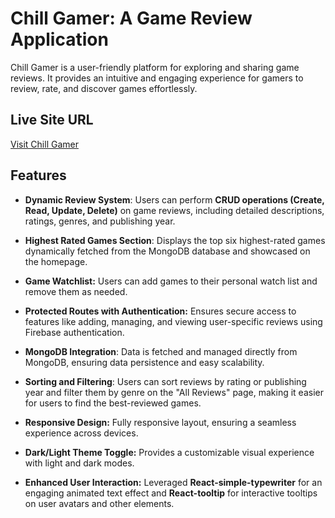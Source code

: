 # Chill Gamer: A Game Review Application

Chill Gamer is a user-friendly platform for exploring and sharing game reviews. It provides an intuitive and engaging experience for gamers to review, rate, and discover games effortlessly. 

## Live Site URL
[Visit Chill Gamer](#)

## Features
- **Dynamic Review System**: 
Users can perform **CRUD operations (Create, Read, Update, Delete)** on game reviews, including detailed descriptions, ratings, genres, and publishing year.

- **Highest Rated Games Section**: Displays the top six highest-rated games dynamically fetched from the MongoDB database and showcased on the homepage.

- **Game Watchlist:** Users can add games to their personal watch list and remove them as needed.
- **Protected Routes with Authentication:** Ensures secure access to features like adding, managing, and viewing user-specific reviews using Firebase authentication.

- **MongoDB Integration**: Data is fetched and managed directly from MongoDB, ensuring data persistence and easy scalability.
- **Sorting and Filtering**: Users can sort reviews by rating or publishing year and filter them by genre on the "All Reviews" page, making it easier for users to find the best-reviewed games.

- **Responsive Design:** Fully responsive layout, ensuring a seamless experience across devices.
- **Dark/Light Theme Toggle:** Provides a customizable visual experience with light and dark modes.

- **Enhanced User Interaction:** Leveraged **React-simple-typewriter** for an engaging animated text effect and **React-tooltip** for interactive tooltips on user avatars and other elements.






